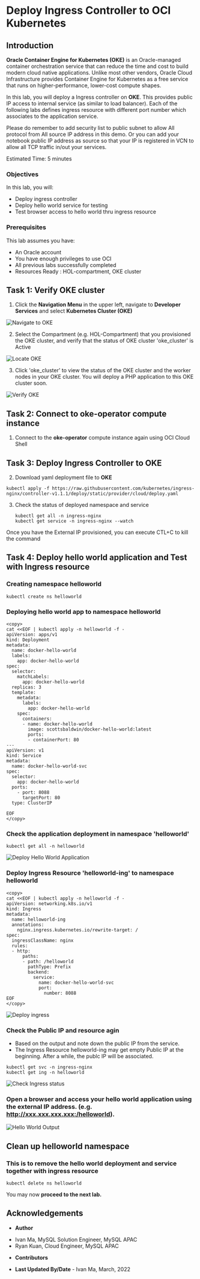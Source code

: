 # Deploy Ingress Controller to OCI Kubernetes

## Introduction

**Oracle Container Engine for Kubernetes (OKE)** is an Oracle-managed container orchestration service that can reduce the time and cost to build modern cloud native applications. Unlike most other vendors, Oracle Cloud Infrastructure provides Container Engine for Kubernetes as a free service that runs on higher-performance, lower-cost compute shapes. 

In this lab, you will deploy a Ingress controller on **OKE**.  This provides public IP access to internal service (as similar to load balancer).  Each of the following labs defines ingress resource with different port number which associates to the application service.

Please do remember to add security list to public subnet to allow All protocol from All source IP address in this demo.   Or you can add your notebook public IP address as source so that your IP is registered in VCN to allow all TCP traffic in/out your services.

Estimated Time: 5 minutes

### Objectives

In this lab, you will:
* Deploy ingress controller
* Deploy hello world service for testing
* Test browser access to hello world thru ingress resource

### Prerequisites

This lab assumes you have:
* An Oracle account
* You have enough privileges to use OCI
* All previous labs successfully completed
* Resources Ready : HOL-compartment, OKE cluster


## Task 1: Verify OKE cluster

1. Click the **Navigation Menu** in the upper left, navigate to **Developer Services** and select **Kubernetes Cluster (OKE)**

![Navigate to OKE](images/navigate-to-oke.png)

2. Select the Compartment (e.g. HOL-Compartment) that you provisioned the OKE cluster, and verify that the status of OKE cluster 'oke_cluster' is Active

![Locate OKE](images/locate-oke-instance.png)

3. Click 'oke_cluster' to view the status of the OKE cluster and the worker nodes in your OKE cluster. You will deploy a PHP application to this OKE cluster soon.

![Verify OKE](images/oke-worker-nodes.png)

## Task 2: Connect to **oke-operator** compute instance

1. Connect to the **oke-operator** compute instance again using OCI Cloud Shell

## Task 3: Deploy Ingress Controller to OKE

2. Download yaml deployment file to **OKE**

```
kubectl apply -f https://raw.githubusercontent.com/kubernetes/ingress-nginx/controller-v1.1.1/deploy/static/provider/cloud/deploy.yaml
```


3. Check the status of deployed namespace and service

	```
	kubectl get all -n ingress-nginx
	kubectl get service -n ingress-nginx --watch
	```

Once you have the External IP provisioned, you can execute CTL+C to kill the command



## Task 4: Deploy hello world application and Test with Ingress resource

### Creating namespace helloworld
```
kubectl create ns helloworld
```

### Deploying hello world app to namespace helloworld
```
<copy>
cat <<EOF | kubectl apply -n helloworld -f -
apiVersion: apps/v1
kind: Deployment
metadata:
  name: docker-hello-world
  labels:
    app: docker-hello-world
spec:
  selector:
    matchLabels:
      app: docker-hello-world
  replicas: 3
  template:
    metadata:
      labels:
        app: docker-hello-world
    spec:
      containers:
      - name: docker-hello-world
        image: scottsbaldwin/docker-hello-world:latest
        ports:
        - containerPort: 80
---
apiVersion: v1
kind: Service
metadata:
  name: docker-hello-world-svc
spec:
  selector:
    app: docker-hello-world
  ports:
    - port: 8088
      targetPort: 80
  type: ClusterIP

EOF
</copy>

```
### Check the application deployment in namespace 'helloworld'
```
kubectl get all -n helloworld
```

![Deploy Hello World Application](images/deploy-helloworld-app.png)

### Deploy Ingress Resource 'helloworld-ing' to namespace helloworld

```
<copy>
cat <<EOF | kubectl apply -n helloworld -f -
apiVersion: networking.k8s.io/v1
kind: Ingress
metadata:
  name: helloworld-ing
  annotations:
    nginx.ingress.kubernetes.io/rewrite-target: /
spec:
  ingressClassName: nginx
  rules:
  - http:
      paths: 
      - path: /helloworld
        pathType: Prefix
        backend:
          service:
            name: docker-hello-world-svc
            port:
              number: 8088
EOF
</copy>
```
![Deploy ingress](images/deploy-ingress-output.png)

### Check the Public IP and resource agin
- Based on the output and note down the public IP from the service.  
- The Ingress Resource helloworld-ing may get empty Public IP at the beginning.  After a while, the publc IP will be associated.


```
kubectl get svc -n ingress-nginx
kubectl get ing -n helloworld
```
![Check Ingress status](images/check-ingress-status.png)



### Open a browser and access your hello world application using the external IP address. (e.g. http://xxx.xxx.xxx.xxx:/helloworld). 

![Hello World Output](images/helloworld-test-output.png)



## Clean up helloworld namespace
### This is to remove the hello world deployment and service together with ingress resource
```
kubectl delete ns helloworld
```

You may now **proceed to the next lab.**

## Acknowledgements
* **Author** 
- Ivan Ma, MySQL Solution Engineer, MySQL APAC
- Ryan Kuan, Cloud Engineer, MySQL APAC
* **Contributors** 

* **Last Updated By/Date** - Ivan Ma, March, 2022